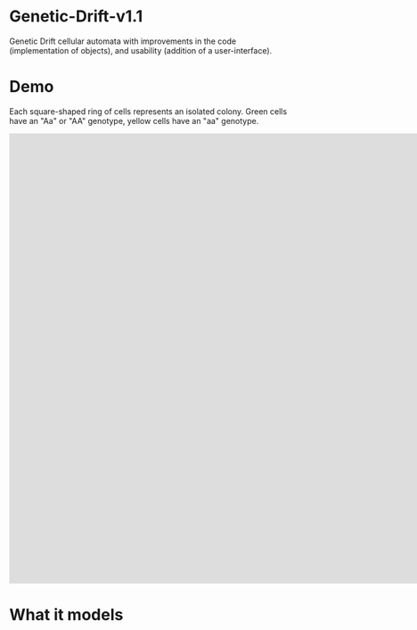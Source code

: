 # Genetic-Drift-v1.1
Genetic Drift cellular automata with improvements in the code (implementation of objects), and usability (addition of a user-interface).

<h1>Demo</h1>
<p>Each square-shaped ring of cells represents an isolated colony. Green cells have an "Aa" or "AA" genotype, yellow cells have an "aa" genotype.</p>
<iframe width="1538" height="807" src="https://www.youtube.com/embed/shFIdIlHOJw" frameborder="0" allow="accelerometer; autoplay; clipboard-write; encrypted-media; gyroscope; picture-in-picture" allowfullscreen></iframe>

<h1>What it models

